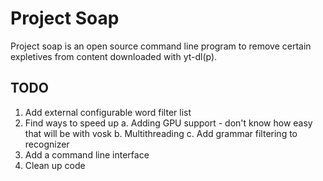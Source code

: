 # Project Soap
Project soap is an open source command line program to remove certain expletives from content downloaded with yt-dl(p).

## TODO
1. Add external configurable word filter list
2. Find ways to speed up
    a. Adding GPU support - don't know how easy that will be with vosk
    b. Multithreading
    c. Add grammar filtering to recognizer
3. Add a command line interface
4. Clean up code
